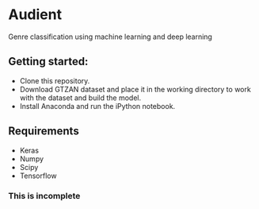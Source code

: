 # Audient
Genre classification using machine learning and deep learning

## Getting started:
* Clone this repository.  
* Download GTZAN dataset and place it in the working directory to work with the dataset and build the model.  
* Install Anaconda and run the iPython notebook.  

## Requirements

* Keras
* Numpy
* Scipy
* Tensorflow

### This is incomplete
